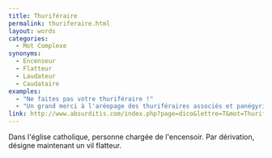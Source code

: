 ```yaml
---
title: Thuriféraire
permalink: thuriferaire.html
layout: words
categories:
  - Mot Complexe
synonyms:
  - Encenseur
  - Flatteur
  - Laudateur
  - Caudataire
examples:
  - "Ne faites pas votre thuriféraire !"
  - "Un grand merci à l'aréopage des thuriféraires associés et panégyristes associés !!!"
link: http://www.absurditis.com/index.php?page=dico&lettre=T&mot=Thurif%E9raire
---
```


Dans l'église catholique, personne chargée de l'encensoir. Par dérivation, désigne maintenant un vil flatteur.
